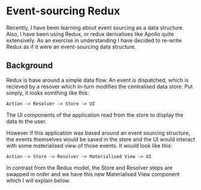 # Event-sourcing Redux

Recently, I have been learning about event sourcing as a data structure. Also,
I have been using Redux, or redux derivatives like Apollo quite extensively. As
an exercise in understanding I have decided to re-write Redux as if it were an
event-sourcing data structure.

## Background

Redux is base around a simple data flow. An event is dispatched, which is
recieved by a resover which in-turn modifies the centralised data store. Put
simply, it looks somthing like this:

```
Action -> Resolver -> Store -> UI
```

The UI components of the application read from the store to display the data
to the user.

However if this application was based around an event sourcing structure, the
events themselves would be saved in the store and the UI would interact with
some materialised view of those events. It would look like this:

```
Action -> Store -> Resolver -> Materialised View -> UI
```

In contrast from the Redux model, the Store and Resolver steps are swapped in
order and we have this new Materialised View component which I will explain
below.
